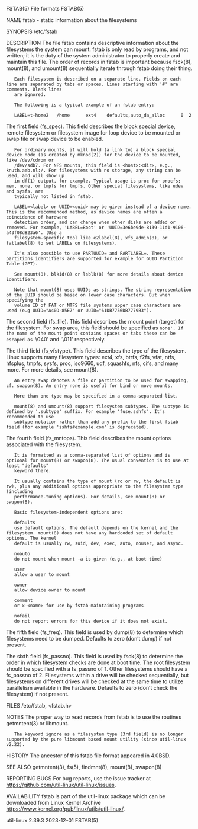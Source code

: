 FSTAB(5)								 File formats								      FSTAB(5)

NAME
       fstab - static information about the filesystems

SYNOPSIS
       /etc/fstab

DESCRIPTION
       The file fstab contains descriptive information about the filesystems the system can mount. fstab is only read by programs, and not written; it is the
       duty of the system administrator to properly create and maintain this file. The order of records in fstab is important because fsck(8), mount(8), and
       umount(8) sequentially iterate through fstab doing their thing.

       Each filesystem is described on a separate line. Fields on each line are separated by tabs or spaces. Lines starting with '#' are comments. Blank lines
       are ignored.

       The following is a typical example of an fstab entry:

	   LABEL=t-home2   /home      ext4    defaults,auto_da_alloc	  0  2

   The first field (fs_spec).
       This field describes the block special device, remote filesystem or filesystem image for loop device to be mounted or swap file or swap device to be
       enabled.

       For ordinary mounts, it will hold (a link to) a block special device node (as created by mknod(2)) for the device to be mounted, like /dev/cdrom or
       /dev/sdb7. For NFS mounts, this field is <host>:<dir>, e.g., knuth.aeb.nl:/. For filesystems with no storage, any string can be used, and will show up
       in df(1) output, for example. Typical usage is proc for procfs; mem, none, or tmpfs for tmpfs. Other special filesystems, like udev and sysfs, are
       typically not listed in fstab.

       LABEL=<label> or UUID=<uuid> may be given instead of a device name. This is the recommended method, as device names are often a coincidence of hardware
       detection order, and can change when other disks are added or removed. For example, 'LABEL=Boot' or 'UUID=3e6be9de-8139-11d1-9106-a43f08d823a6'. (Use a
       filesystem-specific tool like e2label(8), xfs_admin(8), or fatlabel(8) to set LABELs on filesystems).

       It’s also possible to use PARTUUID= and PARTLABEL=. These partitions identifiers are supported for example for GUID Partition Table (GPT).

       See mount(8), blkid(8) or lsblk(8) for more details about device identifiers.

       Note that mount(8) uses UUIDs as strings. The string representation of the UUID should be based on lower case characters. But when specifying the
       volume ID of FAT or NTFS file systems upper case characters are used (e.g UUID="A40D-85E7" or UUID="61DB7756DB7779B3").

   The second field (fs_file).
       This field describes the mount point (target) for the filesystem. For swap area, this field should be specified as `none'. If the name of the mount
       point contains spaces or tabs these can be escaped as `\040' and '\011' respectively.

   The third field (fs_vfstype).
       This field describes the type of the filesystem. Linux supports many filesystem types: ext4, xfs, btrfs, f2fs, vfat, ntfs, hfsplus, tmpfs, sysfs, proc,
       iso9660, udf, squashfs, nfs, cifs, and many more. For more details, see mount(8).

       An entry swap denotes a file or partition to be used for swapping, cf. swapon(8). An entry none is useful for bind or move mounts.

       More than one type may be specified in a comma-separated list.

       mount(8) and umount(8) support filesystem subtypes. The subtype is defined by '.subtype' suffix. For example 'fuse.sshfs'. It’s recommended to use
       subtype notation rather than add any prefix to the first fstab field (for example 'sshfs#example.com' is deprecated).

   The fourth field (fs_mntops).
       This field describes the mount options associated with the filesystem.

       It is formatted as a comma-separated list of options and is optional for mount(8) or swapon(8). The usual convention is to use at least "defaults"
       keyword there.

       It usually contains the type of mount (ro or rw, the default is rw), plus any additional options appropriate to the filesystem type (including
       performance-tuning options). For details, see mount(8) or swapon(8).

       Basic filesystem-independent options are:

       defaults
	   use default options. The default depends on the kernel and the filesystem. mount(8) does not have any hardcoded set of default options. The kernel
	   default is usually rw, suid, dev, exec, auto, nouser, and async.

       noauto
	   do not mount when mount -a is given (e.g., at boot time)

       user
	   allow a user to mount

       owner
	   allow device owner to mount

       comment
	   or x-<name> for use by fstab-maintaining programs

       nofail
	   do not report errors for this device if it does not exist.

   The fifth field (fs_freq).
       This field is used by dump(8) to determine which filesystems need to be dumped. Defaults to zero (don’t dump) if not present.

   The sixth field (fs_passno).
       This field is used by fsck(8) to determine the order in which filesystem checks are done at boot time. The root filesystem should be specified with a
       fs_passno of 1. Other filesystems should have a fs_passno of 2. Filesystems within a drive will be checked sequentially, but filesystems on different
       drives will be checked at the same time to utilize parallelism available in the hardware. Defaults to zero (don’t check the filesystem) if not present.

FILES
       /etc/fstab, <fstab.h>

NOTES
       The proper way to read records from fstab is to use the routines getmntent(3) or libmount.

       The keyword ignore as a filesystem type (3rd field) is no longer supported by the pure libmount based mount utility (since util-linux v2.22).

HISTORY
       The ancestor of this fstab file format appeared in 4.0BSD.

SEE ALSO
       getmntent(3), fs(5), findmnt(8), mount(8), swapon(8)

REPORTING BUGS
       For bug reports, use the issue tracker at https://github.com/util-linux/util-linux/issues.

AVAILABILITY
       fstab is part of the util-linux package which can be downloaded from Linux Kernel Archive <https://www.kernel.org/pub/linux/utils/util-linux/>.

util-linux 2.39.3							  2023-12-01								      FSTAB(5)
